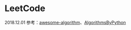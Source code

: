 # LeetCode

2018.12.01
参考：[awesome-algorithm](https://github.com/apachecn/awesome-algorithm)、[AlgorithmsByPython](https://github.com/Jack-Lee-Hiter/AlgorithmsByPython)
